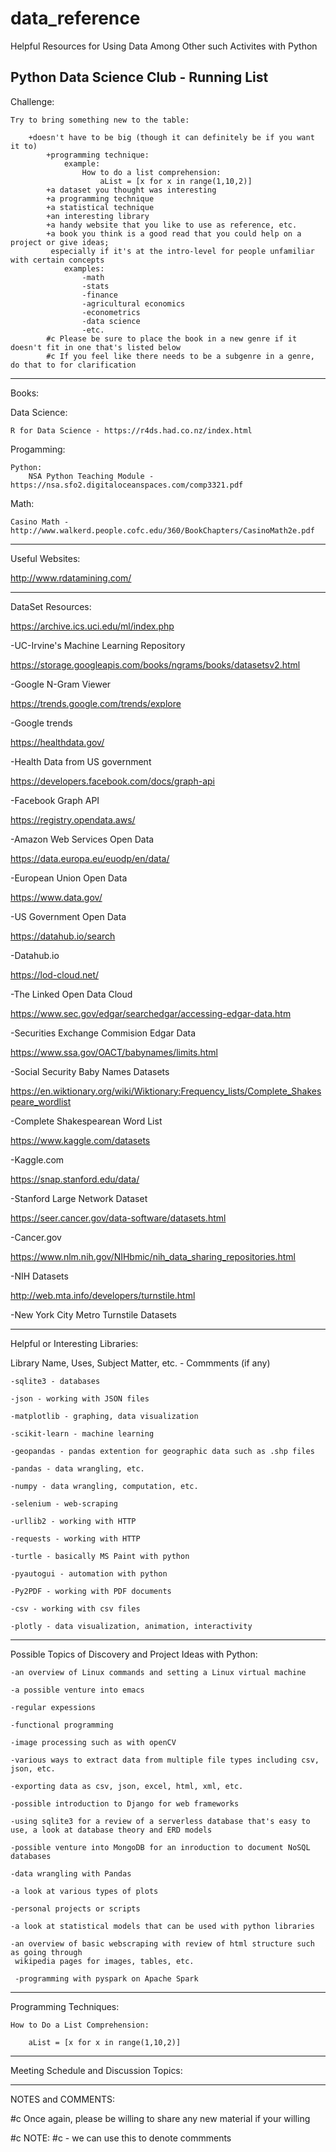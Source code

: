 # data_reference
Helpful Resources for Using Data Among Other such Activites with Python

Python Data Science Club - Running List
----------------------------------------
Challenge: 

	Try to bring something new to the table:
	
		+doesn't have to be big (though it can definitely be if you want it to)
			+programming technique:
				example:
					How to do a list comprehension:
						aList = [x for x in range(1,10,2)]
			+a dataset you thought was interesting
			+a programming technique
			+a statistical technique
			+an interesting library
			+a handy website that you like to use as reference, etc.
			+a book you think is a good read that you could help on a project or give ideas; 
			 especially if it's at the intro-level for people unfamiliar with certain concepts
			 	examples:
					-math
					-stats
					-finance
					-agricultural economics
					-econometrics
					-data science
					-etc.
			#c Please be sure to place the book in a new genre if it doesn't fit in one that's listed below
			#c If you feel like there needs to be a subgenre in a genre, do that to for clarification

----------------------------------------
Books:

Data Science:

	R for Data Science - https://r4ds.had.co.nz/index.html
	
Progamming:

	Python:
		NSA Python Teaching Module - https://nsa.sfo2.digitaloceanspaces.com/comp3321.pdf
		
Math:

	Casino Math - http://www.walkerd.people.cofc.edu/360/BookChapters/CasinoMath2e.pdf

----------------------------------------
Useful Websites:

http://www.rdatamining.com/

----------------------------------------
DataSet Resources:

https://archive.ics.uci.edu/ml/index.php 

-UC-Irvine's Machine Learning Repository

https://storage.googleapis.com/books/ngrams/books/datasetsv2.html 

-Google N-Gram Viewer

https://trends.google.com/trends/explore 

-Google trends

https://healthdata.gov/ 

-Health Data from US government

https://developers.facebook.com/docs/graph-api 

-Facebook Graph API

https://registry.opendata.aws/ 

-Amazon Web Services Open Data

https://data.europa.eu/euodp/en/data/ 

-European Union Open Data

https://www.data.gov/ 

-US Government Open Data

https://datahub.io/search 

-Datahub.io

https://lod-cloud.net/ 

-The Linked Open Data Cloud

https://www.sec.gov/edgar/searchedgar/accessing-edgar-data.htm 

-Securities Exchange Commision Edgar Data

https://www.ssa.gov/OACT/babynames/limits.html 

-Social Security Baby Names Datasets

https://en.wiktionary.org/wiki/Wiktionary:Frequency_lists/Complete_Shakespeare_wordlist 

-Complete Shakespearean Word List

https://www.kaggle.com/datasets 

-Kaggle.com

https://snap.stanford.edu/data/ 

-Stanford Large Network Dataset

https://seer.cancer.gov/data-software/datasets.html 

-Cancer.gov

https://www.nlm.nih.gov/NIHbmic/nih_data_sharing_repositories.html 

-NIH Datasets

http://web.mta.info/developers/turnstile.html 

-New York City Metro Turnstile Datasets

----------------------------------------
Helpful or Interesting Libraries:

Library Name, Uses, Subject Matter, etc. - Commments (if any)

	-sqlite3 - databases

	-json - working with JSON files

	-matplotlib - graphing, data visualization

	-scikit-learn - machine learning

	-geopandas - pandas extention for geographic data such as .shp files

	-pandas - data wrangling, etc.

	-numpy - data wrangling, computation, etc.

	-selenium - web-scraping

	-urllib2 - working with HTTP

	-requests - working with HTTP

	-turtle - basically MS Paint with python

	-pyautogui - automation with python

	-Py2PDF - working with PDF documents

	-csv - working with csv files

	-plotly - data visualization, animation, interactivity

----------------------------------------
Possible Topics of Discovery and Project Ideas with Python:

	-an overview of Linux commands and setting a Linux virtual machine

	-a possible venture into emacs

	-regular expessions

	-functional programming

	-image processing such as with openCV

	-various ways to extract data from multiple file types including csv, json, etc.

	-exporting data as csv, json, excel, html, xml, etc.

	-possible introduction to Django for web frameworks

	-using sqlite3 for a review of a serverless database that's easy to use, a look at database theory and ERD models

	-possible venture into MongoDB for an inroduction to document NoSQL databases

	-data wrangling with Pandas

	-a look at various types of plots

	-personal projects or scripts

	-a look at statistical models that can be used with python libraries

	-an overview of basic webscraping with review of html structure such as going through 
	 wikipedia pages for images, tables, etc.

	 -programming with pyspark on Apache Spark

----------------------------------------

Programming Techniques:

	How to Do a List Comprehension:

		aList = [x for x in range(1,10,2)]

----------------------------------------
Meeting Schedule and Discussion Topics:
	
	
----------------------------------------
NOTES and COMMENTS:

#c Once again, please be willing to share any new material if your willing

#c NOTE: #c - we can use this to denote commments
